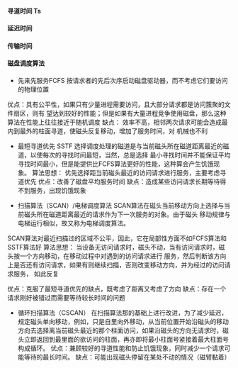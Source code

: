 #### 寻道时间 Ts

#### 延迟时间
#### 传输时间

#### 磁盘调度算法
+ 先来先服务FCFS
按请求者的先后次序启动磁盘驱动器，而不考虑它们要访问的物理位置

优点：具有公平性，如果只有少量进程需要访问，且大部分请求都是访问簇聚的文件扇区，则有
望达到较好的性能；但是如果有大量进程竞争使用磁盘，那么这种算法在性能上往往接近于随机调度
缺点： 效率不高，相邻两次请求可能会造成最内到最外的柱面寻道，使磁头反复移动，增加了服务时间，对
机械也不利

+ 最短寻道优先 SSTF
选择调度处理的磁道是与当前磁头所在磁道距离最近的磁道，以使每次的寻找时间最短，当然，总是选择
最小寻找时间并不能保证平均寻找时间最小，但是能提供比FCFS算法更好的性能，这种算会产生饥饿现象。
算法思想： 优先选择距当前磁头最近的访问请求进行服务，主要考虑寻道优先
优点：改善了磁盘平均服务时间
缺点：造成某些访问请求长期等待得不到服务，出现饥饿现象

+ 扫描算法（SCAN）/电梯调度算法
SCAN算法在磁头当前移动方向上选择与当前磁头所在磁道距离最近的请求作为下一次服务的对象。由于磁头
移动规律与电梯运行相似，故又称为电梯调度算法。

SCAN算法对最近扫描过的区域不公平，因此，它在局部性方面不如FCFS算法和SSTF算法好
算法思想：
当设备无访问请求时，磁头不动，当有访问请求时，磁头按一个方向移动，在移动过程中对遇到的访问请求进行
服务，然后判断该方向上是否还有访问请求，如果有则继续扫描，否则改变移动方向，并为经过的访问请求服务，
如此反复

优点：克服了最短寻道优先的缺点，既考虑了距离又考虑了方向
缺点：存在一个请求刚好被错过而需要等待较长时间的问题

+ 循环扫描算法（CSCAN）
在扫描算法那的基础上进行改进，为了减少延迟，规定磁头单向移动，例如，只是自里向外移动，从当前位置开始沿磁头的移动方向去选择离当前磁头最近的那个柱面访问，如果沿磁头的方向无请求时，磁头立即返回到最里面的欲访问的柱面，再亦即将最小柱面号紧接着最大柱面号构成循环。 
优点：兼顾较好的寻道性能和防止饥饿现象，同时减少一个请求可能等待的最长时间。 
缺点：可能出现磁头停留在某处不动的情况（磁臂黏着） 
